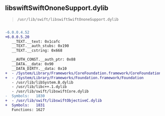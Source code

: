 ## libswiftSwiftOnoneSupport.dylib

> `/usr/lib/swift/libswiftSwiftOnoneSupport.dylib`

```diff

-6.0.0.4.52
+6.0.0.5.20
   __TEXT.__text: 0x1cafc
   __TEXT.__auth_stubs: 0x190
   __TEXT.__cstring: 0x668

   __AUTH_CONST.__auth_ptr: 0x88
   __DATA.__data: 0x90
   __DATA_DIRTY.__data: 0x10
+  - /System/Library/Frameworks/CoreFoundation.framework/CoreFoundation
+  - /System/Library/Frameworks/Foundation.framework/Foundation
   - /usr/lib/libSystem.B.dylib
   - /usr/lib/libc++.1.dylib
   - /usr/lib/swift/libswiftCore.dylib
-  Symbols:   1830
+  - /usr/lib/swift/libswiftObjectiveC.dylib
+  Symbols:   1831
   Functions: 1627
 

```
